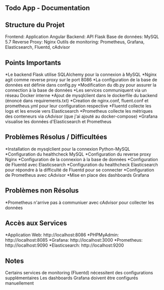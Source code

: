 ## Todo App - Documentation

## Structure du Projet
  Frontend: Application Angular
  Backend: API Flask
  Base de données: MySQL 5.7
  Reverse Proxy: Nginx
  Outils de monitoring: Prometheus, Grafana, Elasticsearch, Fluentd, cAdvisor

## Points Importants
*Le backend Flask utilise SQLAlchemy pour la connexion à MySQL
*Nginx agit comme reverse proxy sur le port 8086
*La configuration de la base de données est définie dans config.py
*Modification du db.py pour assurer la connection à la base de données
*Les services communiquent via un réseau Docker interne
*Ajout de mysqlclient dans le dockerfile du backend (énoncé dans requirements.txt)
*Creation de nginx.conf, fluent.conf et prometheus.yml pour leur configuration respective
*Fluentd collecte les logs et les envoie vers Elasticsearch
*Prometheus collecte les métriques des conteneurs via cAdvisor (que j'ai ajouté au docker-compose)
*Grafana visualise les données d'Elasticsearch et Prometheus

## Problèmes Résolus / Difficultées
*Installation de mysqlclient pour la connexion Python-MySQL
*Configuration du healthcheck MySQL
*Configuration du reverse proxy Nginx
*Configuration de la connexion à la base de données
*Configuration de Fluentd avec Elasticsearch
*Configuration du healthcheck Elasticsearch pour répondre à la difficulté de Fluentd pour se connecter
*Configuration de Prometheus avec cAdvisor
*Mise en place des dashboards Grafana

## Problèmes non Résolus
*Prometheus n'arrive pas à communiuer avec cAdvisor pour collecter les données

## Accès aux Services
*Application Web: http://localhost:8086
*PHPMyAdmin: http://localhost:8085
*Grafana: http://localhost:3000
*Prometheus: http://localhost:9090
*Elasticsearch: http://localhost:9200

## Notes
Certains services de monitoring (Fluentd) nécessitent des configurations supplémentaires
Les dashboards Grafana doivent être configurés manuellement
